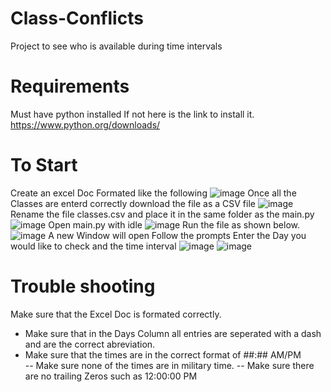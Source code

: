# Class-Conflicts
Project to see who is available during time intervals
# Requirements 
Must have python installed 
If not here is the link to install it.  https://www.python.org/downloads/ 
# To Start 
Create an excel Doc Formated like the following 
![image](https://user-images.githubusercontent.com/27305718/63645499-2b5ec980-c6c5-11e9-8719-6a6f273ba2a0.png)
Once all the Classes are enterd correctly download the file as a CSV file 
![image](https://user-images.githubusercontent.com/27305718/63645512-619c4900-c6c5-11e9-9e1d-b0178b9938e7.png)
Rename the file classes.csv and place it in the same folder as the main.py 
![image](https://user-images.githubusercontent.com/27305718/63645530-e9825300-c6c5-11e9-8e3a-23a2a565fe7d.png)
Open main.py with idle 
![image](https://user-images.githubusercontent.com/27305718/63645538-0cad0280-c6c6-11e9-96e6-1a9498454767.png)
Run the file as shown below. 
![image](https://user-images.githubusercontent.com/27305718/63645544-41b95500-c6c6-11e9-8342-81e0f861b2cd.png)
A new Window will open Follow the prompts 
Enter the Day you would like to check and the time interval 
![image](https://user-images.githubusercontent.com/27305718/63645554-86dd8700-c6c6-11e9-962e-1980140e19c1.png)
![image](https://user-images.githubusercontent.com/27305718/63645557-8e049500-c6c6-11e9-88d0-8f769ef596e8.png)


# Trouble shooting 
Make sure that the Excel Doc is formated correctly. 
- Make sure that in the Days Column all entries are seperated with a dash and are the correct abreviation. 
- Make sure that the times are in the correct format of ##:## AM/PM    
-- Make sure none of the times are in military time. 
-- Make sure there are no trailing Zeros such as 12:00:00 PM 
